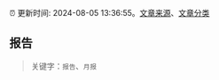 :alarm_clock: 更新时间: 2024-08-05 13:36:55。[文章来源](/README.md)、[文章分类](/TAGS.md)

## 报告


> 关键字：`报告`、`月报`



